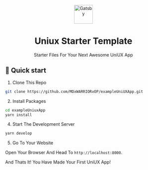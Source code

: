 <p align="center">
  <a href="https://www.gatsbyjs.com/?utm_source=starter&utm_medium=readme&utm_campaign=minimal-starter">
    <img alt="Gatsby" src="https://www.gatsbyjs.com/Gatsby-Monogram.svg" width="60" />
  </a>
</p>
<h1 align="center">
    Uniux Starter Template
</h1>
<p align="center">
    Starter Files For Your Next Awesome UniUX App
</p>

## 🚀 Quick start

1. Clone This Repo

```bash
git clone https://github.com/MDxWARRIORxOP/exampleUniUXApp.git
```

2. Install Packages

``` bash
cd exampleUniuxApp
yarn install
```

4. Start The Development Server

```bash
yarn develop
```

5. Go To Your Website

Open Your Browser And Head To `http://localhost:8000`.

And Thats It! You Have Made Your First UniUX App!
